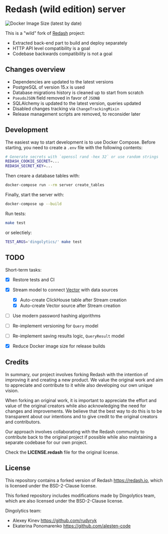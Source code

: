 Redash (wild edition) server
============================

![Docker Image Size (latest by date)](https://img.shields.io/docker/image-size/dingolytics/redash-wild-server?sort=date)

This is a "wild" fork of [Redash](https://redash.io) project:  

- Extracted back-end part to build and deploy separately
- HTTP API level compatibility is a goal
- Codebase backwards compatibility is not a goal


Changes overview
----------------

- Dependencies are updated to the latest versions
- PostgreSQL of version 15.x is used
- Database migrations history is cleaned up to start from scratch
- `PseudoJSON` field removed in favor of `JSONB`
- SQLAlchemy is updated to the latest version, queries updated
- Disabled changes tracking via `ChangeTrackingMixin`
- Release management scripts are removed, to reconsider later


Development
-----------

The easiest way to start development is to use Docker Compose. Before
starting, you need to create a `.env` file with the following contents:

```bash
# Generate secrets with `openssl rand -hex 32` or use random strings
REDASH_COOKIE_SECRET=...
REDASH_SECRET_KEY=...
```

Then creare a database tables with:

```bash
docker-compose run --rm server create_tables
```

Finally, start the server with:

```bash
docker-compose up --build
```

Run tests:

```bash
make test
```

or selectiely:

```bash
TEST_ARGS='dingolytics/' make test
```


TODO
----

Short-term tasks:

- [x] Restore tests and CI
- [x] Stream model to connect [Vector](https://vector.dev) with data sources
  - [x] Auto-create ClickHouse table after Stream creation
  - [x] Auto-create Vector source after Stream creation
- [ ] Use modern password hashing algorithms
- [ ] Re-implement versioning for `Query` model
- [ ] Re-implement saving results logic, `QueryResult` model
- [x] Reduce Docker image size for release builds


Credits
-------

In summary, our project involves forking Redash with the intention of
improving it and creating a new product. We value the original work and
aim to appreciate and contribute to it while also developing our own
unique vision.

When forking an original work, it is important to appreciate the effort and
value of the original creators while also acknowledging the need for changes
and improvements. We believe that the best way to do this is to be transparent
about our intentions and to give credit to the original creators
and contributors.

Our approach involves collaborating with the Redash community to contribute
back to the original project if possible while also maintaining a separate
codebase for our own project. 

Check the **LICENSE.redash** file for the original license.


License
-------

This repository contains a forked version of Redash <https://redash.io>,
which is licensed under the BSD-2-Clause license.

This forked repository includes modifications made by Dingolytics team,
which are also licensed under the BSD-2-Clause license.

Dingolytics team:

- Alexey Kinev <https://github.com/rudyryk>
- Ekaterina Ponomarenko <https://github.com/alesten-code>

